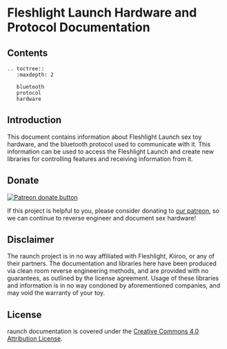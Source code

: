 # Fleshlight Launch Hardware and Protocol Documentation

## Contents

```eval_rst
.. toctree::
   :maxdepth: 2

   bluetooth
   protocol
   hardware
 ```
 
## Introduction

This document contains information about Fleshlight Launch sex toy
hardware, and the bluetooth protocol used to communicate with it. This
information can be used to access the Fleshlight Launch and create new
libraries for controlling features and receiving information from it.

## Donate

[![Patreon donate button](https://img.shields.io/badge/patreon-donate-yellow.svg)](https://www.patreon.com/qdot)

If this project is helpful to you, please consider donating
to [our patreon](http://www.patreon.com/qdot), so we can continue to
reverse engineer and document sex hardware!

## Disclaimer

The raunch project is in no way affiliated with Fleshlight, Kiiroo, or
any of their partners. The documentation and libraries here have been
produced via clean room reverse engineering methods, and are provided
with no guarantees, as outlined by the license agreement. Usage of
these libraries and information is in no way condoned by
aforementioned companies, and may void the warranty of your toy.

## License

raunch documentation is covered under
the
[Creative Commons 4.0 Attribution License](https://creativecommons.org/licenses/by/4.0/).

